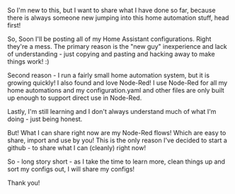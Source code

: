 So I'm new to this, but I want to share what I have done so far, because there is always someone new jumping into this home automation stuff, head first!

So, Soon I'll be posting all of my Home Assistant configurations. Right they're a mess. The primary reason is the "new guy" inexperience and lack of understanding - just copying and pasting and hacking away to make things work! :)

Second reason - I run a fairly small home automation system, but it is growing quickly! I also found and love Node-Red! I use Node-Red for all my home automations and my configuration.yaml and other files are only built up enough to support direct use in Node-Red.

Lastly, I'm still learning and I don't always understand much of what I'm doing - just being honest.

But! What I can share right now are my Node-Red flows! Which are easy to share, import and use by you! This is the only reason I've decided to start a github - to share what I can (cleanly) right now!

So - long story short - as I take the time to learn more, clean things up and sort my configs out, I will share my configs!

Thank you!
